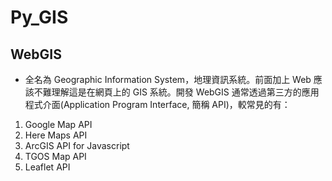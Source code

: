 # Py_GIS
## WebGIS
- 全名為 Geographic Information System，地理資訊系統。前面加上 Web 應該不難理解這是在網頁上的 GIS 系統。開發 WebGIS 通常透過第三方的應用程式介面(Application Program Interface, 簡稱 API)，較常見的有：
1. Google Map API
2. Here Maps API
3. ArcGIS API for Javascript
4. TGOS Map API
5. Leaflet API
